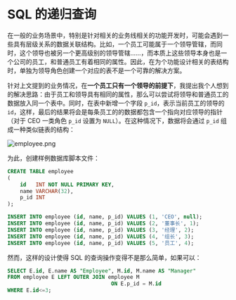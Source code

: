 # SQL 的递归查询

在一般的业务场景中，特别是针对相关的业务线相关的功能开发时，可能会遇到一些具有层级关系的数据关联结构。比如，一个员工可能属于一个领导管辖，而同时，这个领导也被另一个更高级别的领导管辖……，而本质上这些领导本身也是一个公司的员工，和普通员工有着相同的属性。因此，在为个功能设计相关的表结构时，单独为领导角色创建一个对应的表不是一个可靠的解决方案。

针对上文提到的业务情况，在**一个员工只有一个领导的前提下**，我提出我个人想到的解决思路：由于员工和领导具有相同的属性，那么可以尝试将领导和普通员工的数据放入同一个表中。同时，在表中新增一个字段 `p_id`，表示当前员工的领导的 `id`，这样，最后的结果将会是每条员工的的数据都包含一个指向对应领导的指针（对于 CEO 一类角色 `p_id` 设置为 `NULL`）。在这种情况下，数据将会通过 `p_id` 组成一种类似链表的结构：

![employee.png](https://s2.loli.net/2022/07/03/TpuHsIqWUDwhtNl.png)

为此，创建样例数据库脚本文件：

```sql
CREATE TABLE employee
(
    id   INT NOT NULL PRIMARY KEY,
    name VARCHAR(32),
    p_id INT
);

INSERT INTO employee (id, name, p_id) VALUES (1, 'CEO', null);
INSERT INTO employee (id, name, p_id) VALUES (2, '董事长', 1);
INSERT INTO employee (id, name, p_id) VALUES (3, '经理', 2);
INSERT INTO employee (id, name, p_id) VALUES (4, '组长', 3);
INSERT INTO employee (id, name, p_id) VALUES (5, '员工', 4);
```

然而，这样的设计使得 SQL 的查询操作变得不是那么简单，如果可以：

```sql
SELECT E.id, E.name AS "Employee", M.id, M.name AS "Manager"
FROM employee E LEFT OUTER JOIN employee M
                                 ON E.p_id = M.id
WHERE E.id<=3;
```

